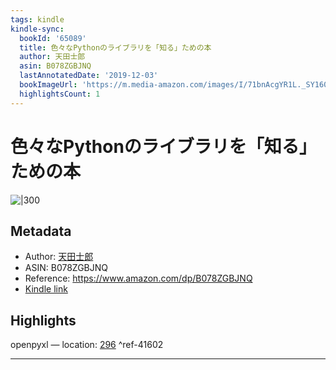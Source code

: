 ```yaml
---
tags: kindle
kindle-sync:
  bookId: '65089'
  title: 色々なPythonのライブラリを「知る」ための本
  author: 天田士郎
  asin: B078ZGBJNQ
  lastAnnotatedDate: '2019-12-03'
  bookImageUrl: 'https://m.media-amazon.com/images/I/71bnAcgYR1L._SY160.jpg'
  highlightsCount: 1
---
```


# 色々なPythonのライブラリを「知る」ための本
![|300](https://m.media-amazon.com/images/I/71bnAcgYR1L.jpg)
## Metadata
* Author: [天田士郎](https://www.amazon.comundefined)
* ASIN: B078ZGBJNQ
* Reference: https://www.amazon.com/dp/B078ZGBJNQ
* [Kindle link](kindle://book?action=open&asin=B078ZGBJNQ)

## Highlights
openpyxl — location: [296](kindle://book?action=open&asin=B078ZGBJNQ&location=296) ^ref-41602

---
